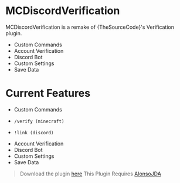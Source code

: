# MCDiscordVerification


MCDiscordVerification is a remake of {TheSourceCode}'s Verification plugin.

  - Custom Commands
  - Account Verification
  - Discord Bot
  - Custom Settings
  - Save Data

# Current Features

  - Custom Commands
  -     /verify (minecraft)
  -     !link (discord)
  - Account Verification
  - Discord Bot
  - Custom Settings
  - Save Data

> Download the plugin [here](https://www.spigotmc.org/resources/mcdiscordverification.80887/)
> This Plugin Requires [AlonsoJDA](https://www.spigotmc.org/resources/alonsojda-1-8-1-13-%E2%80%A2-for-spigot-and-bungeecord.61258/)

